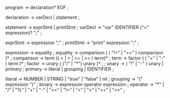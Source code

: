 program -> declaration* EOF ;

declaration -> varDecl | statement ;

statement -> exprStmt | printStmt ;
varDecl -> "var" IDENTIFIER ("=" expression)? ";" ;

exprStmt -> expression ";" ;
printStmt -> "print" expression ";" ;

expression -> equality ;
equality -> comparison ( ( "!=" | "==" ) comparison )\* ;
comparison -> term (( < | > | <= | >= ) term)\* ;
term -> factor ( ( "+" | "-" ) term )\* ;
factor -> unary ( ("/" | "\*") unary )\* ; ;
unary -> ( "!" | "-" ) unary | primary ;
primary -> literal | grouping | IDENTIFIER ;

literal -> NUMBER | STRING | "true" | "false" | nil ;
grouping -> "(" expression ")" ;
binary -> expression operator expression ;
operator -> "\*" | "/" | "%" | "+" | "-" | "==" | "!=" | "<" | ">" | "<=" | ">=" ;
